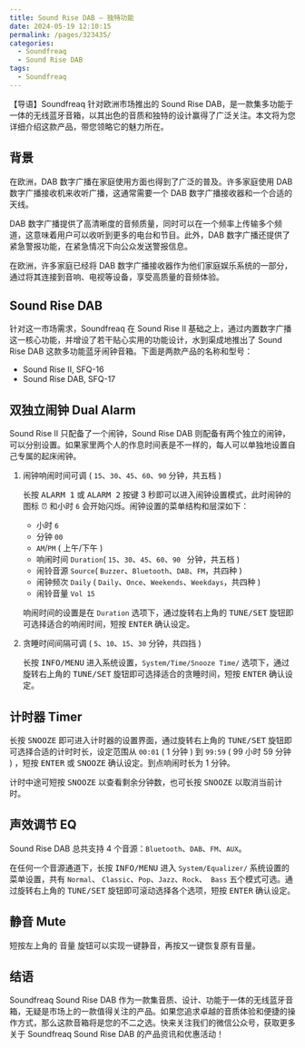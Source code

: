 ```yaml
---
title: Sound Rise DAB — 独特功能
date: 2024-05-19 12:10:15
permalink: /pages/323435/
categories: 
  - Soundfreaq
  - Sound Rise DAB
tags: 
  - Soundfreaq
---
```


【导语】Soundfreaq 针对欧洲市场推出的 Sound Rise DAB，是一款集多功能于一体的无线蓝牙音箱，以其出色的音质和独特的设计赢得了广泛关注。本文将为您详细介绍这款产品，带您领略它的魅力所在。

<!-- more -->

## 背景

在欧洲，DAB 数字广播在家庭使用方面也得到了广泛的普及。许多家庭使用 DAB 数字广播接收机来收听广播，这通常需要一个 DAB 数字广播接收器和一个合适的天线。

DAB 数字广播提供了高清晰度的音频质量，同时可以在一个频率上传输多个频道，这意味着用户可以收听到更多的电台和节目。此外，DAB 数字广播还提供了紧急警报功能，在紧急情况下向公众发送警报信息。

在欧洲，许多家庭已经将 DAB 数字广播接收器作为他们家庭娱乐系统的一部分，通过将其连接到音响、电视等设备，享受高质量的音频体验。

## Sound Rise DAB

针对这一市场需求，Soundfreaq 在 Sound Rise II 基础之上，通过内置数字广播这一核心功能，并增设了若干贴心实用的功能设计，水到渠成地推出了 Sound Rise DAB 这款多功能蓝牙闹钟音箱。下面是两款产品的名称和型号：

- Sound Rise II, SFQ-16
- Sound Rise DAB, SFQ-17

## 双独立闹钟 Dual Alarm

Sound Rise II 只配备了一个闹钟，Sound Rise DAB 则配备有两个独立的闹钟，可以分别设置。如果家里两个人的作息时间表是不一样的，每人可以单独地设置自己专属的起床闹钟。

1. 闹钟响闹时间可调 ( `15`、`30`、`45`、`60`、`90` 分钟，共五档 )

   长按 <kbd>ALARM 1</kbd> 或 <kbd>ALARM 2</kbd> 按键 3 秒即可以进入闹钟设置模式，此时闹钟的图标 ⏰ 和小时 `6` 会开始闪烁。闹钟设置的菜单结构和层深如下：

   - 小时 `6`
   - 分钟 `00`
   - `AM`/`PM` ( 上午/下午 )
   - 响闹时间 `Duration`( `15`、`30`、`45`、`60`、`90 ` 分钟，共五档 )
   - 闹铃音源 `Source`( `Buzzer`、`Bluetooth`、`DAB`、`FM`，共四种 )
   - 闹钟频次 `Daily` ( `Daily`、`Once`、`Weekends`、`Weekdays`，共四种 )
   - 闹铃音量 `Vol 15`

   响闹时间的设置是在 `Duration` 选项下，通过旋转右上角的 <kbd>TUNE/SET</kbd> 旋钮即可选择适合的响闹时间，短按 <kbd>ENTER</kbd> 确认设定。

2. 贪睡时间间隔可调 ( `5`、`10`、`15`、`30` 分钟，共四挡 )

   长按 <kbd>INFO/MENU</kbd> 进入系统设置，`System/Time/Snooze Time/` 选项下，通过旋转右上角的 <kbd>TUNE/SET</kbd> 旋钮即可选择适合的贪睡时间，短按 <kbd>ENTER</kbd> 确认设定。

## 计时器 Timer

长按 <kbd>SNOOZE</kbd> 即可进入计时器的设置界面，通过旋转右上角的 <kbd>TUNE/SET</kbd> 旋钮即可选择合适的计时时长，设定范围从 `00:01` ( 1 分钟 ) 到 `99:59` ( 99 小时 59 分钟 ) ，短按 <kbd>ENTER</kbd> 或 <kbd>SNOOZE</kbd> 确认设定。到点响闹时长为 1 分钟。

计时中途可短按 <kbd>SNOOZE</kbd> 以查看剩余分钟数，也可长按 <kbd>SNOOZE</kbd> 以取消当前计时。

## 声效调节 EQ

Sound Rise DAB 总共支持 4 个音源：`Bluetooth`、`DAB`、`FM`、`AUX`。

在任何一个音源通道下，长按 <kbd>INFO/MENU</kbd> 进入 `System/Equalizer/` 系统设置的菜单设置，共有 `Normal`、 `Classic`、`Pop`、`Jazz`、`Rock`、` Bass` 五个模式可选。通过旋转右上角的 <kbd>TUNE/SET</kbd> 旋钮即可滚动选择各个选项，短按 <kbd>ENTER</kbd> 确认设定。

## 静音 Mute

短按左上角的 <kbd>音量</kbd> 旋钮可以实现一键静音，再按又一键恢复原有音量。

## 结语

Soundfreaq Sound Rise DAB 作为一款集音质、设计、功能于一体的无线蓝牙音箱，无疑是市场上的一款值得关注的产品。如果您追求卓越的音质体验和便捷的操作方式，那么这款音箱将是您的不二之选。快来关注我们的微信公众号，获取更多关于 Soundfreaq Sound Rise DAB 的产品资讯和优惠活动！
